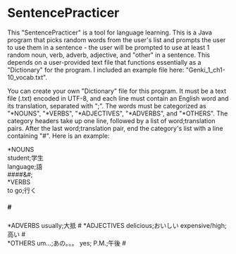 # SentencePracticer

This "SentencePracticer" is a tool for language learning. This is a Java program that picks random words from the user's list and prompts the user to use them in a sentence - the user will be prompted to use at least 1 random noun, verb, adverb, adjective, and "other" in a sentence. This depends on a user-provided text file that functions essentially as a "Dictionary" for the program. I included an example file here: "Genki_1_ch1-10_vocab.txt".

You can create your own "Dictionary" file for this program. It must be a text file (.txt) encoded in UTF-8, and each line must contain an English word and its translation, separated with ";". The words must be categorized as "*NOUNS", "*VERBS", "*ADJECTIVES", "*ADVERBS", and "*OTHERS". The category headers take up one line, followed by a list of word;translation pairs. After the last word;translation pair, end the category's list with a line containing "#". Here is an example:

*NOUNS  
student;学生   
language;語  
####&#;  
*VERBS   
to go;行く   
<h5>#</h5>  
*ADVERBS   
usually;大抵   
<body>#</body>  
*ADJECTIVES   
delicious;おいしい   
expensive/high;高い   
<body>#</body><br>  
*OTHERS   
um...;あの。。。   
yes;   
P.M.;午後   
<body>#</body>  
